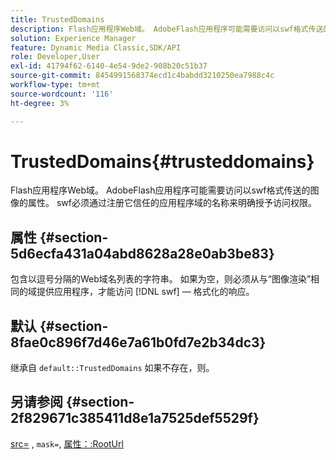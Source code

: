 ```yaml
---
title: TrustedDomains
description: Flash应用程序Web域。 AdobeFlash应用程序可能需要访问以swf格式传送的图像的属性。 swf必须通过注册它信任的应用程序域的名称来明确授予访问权限。
solution: Experience Manager
feature: Dynamic Media Classic,SDK/API
role: Developer,User
exl-id: 41794f62-6140-4e54-9de2-908b20c51b37
source-git-commit: 8454991568374ecd1c4babdd3210250ea7988c4c
workflow-type: tm+mt
source-wordcount: '116'
ht-degree: 3%

---
```


# TrustedDomains{#trusteddomains}

Flash应用程序Web域。 AdobeFlash应用程序可能需要访问以swf格式传送的图像的属性。 swf必须通过注册它信任的应用程序域的名称来明确授予访问权限。

## 属性 {#section-5d6ecfa431a04abd8628a28e0ab3be83}

包含以逗号分隔的Web域名列表的字符串。 如果为空，则必须从与“图像渲染”相同的域提供应用程序，才能访问 [!DNL swf] — 格式化的响应。

## 默认 {#section-8fae0c896f7d46e7a61b0fd7e2b34dc3}

继承自 `default::TrustedDomains` 如果不存在，则。

## 另请参阅 {#section-2f829671c385411d8e1a7525def5529f}

[src=](../../../../../ir-api/http-protocol/image-rendering-api-ref/c-ir-http-protocol-ref/c-ir-http-protocol-command-reference/r-ir-src.md#reference-62c98abad22149d68d405ed6aaff8272) , `mask=`, [属性：:RootUrl](../../../../../ir-api/material-cat/image-rendering-api-ref/c-ir-material-catalog/c-ir-attributes-reference/r-ir-rooturl.md#reference-b8d706a573814802bd6794223cc78402)
